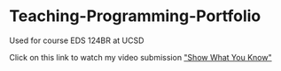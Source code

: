 # Teaching-Programming-Portfolio
Used for course EDS 124BR at UCSD

Click on this link to watch my video submission ["Show What You Know"](https://youtu.be/_0I_byKYrgk)
